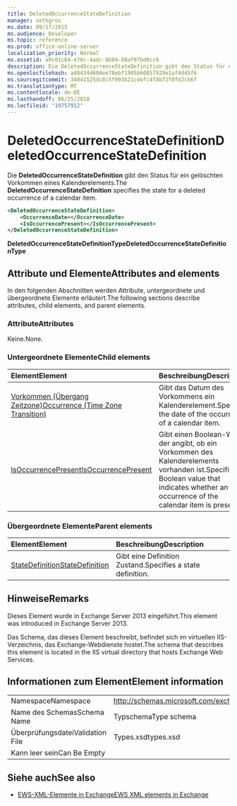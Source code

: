 ```yaml
---
title: DeletedOccurrenceStateDefinition
manager: sethgros
ms.date: 09/17/2015
ms.audience: Developer
ms.topic: reference
ms.prod: office-online-server
localization_priority: Normal
ms.assetid: a9c01c64-e76c-4adc-8b04-88af97bd0cc8
description: Die DeletedOccurrenceStateDefinition gibt den Status für ein gelöschten Vorkommen eines Kalenderelements.
ms.openlocfilehash: ad0434d604ee78ebf1905b60857929e1af4d45f6
ms.sourcegitcommit: 34041125dc8c5f993b21cebfc4f8b72f0fd2cb6f
ms.translationtype: MT
ms.contentlocale: de-DE
ms.lasthandoff: 06/25/2018
ms.locfileid: "19757912"
---
```

# <a name="deletedoccurrencestatedefinition"></a><span data-ttu-id="88636-103">DeletedOccurrenceStateDefinition</span><span class="sxs-lookup"><span data-stu-id="88636-103">DeletedOccurrenceStateDefinition</span></span>

<span data-ttu-id="88636-104">Die **DeletedOccurrenceStateDefinition** gibt den Status für ein gelöschten Vorkommen eines Kalenderelements.</span><span class="sxs-lookup"><span data-stu-id="88636-104">The **DeletedOccurrenceStateDefinition** specifies the state for a deleted occurrence of a calendar item.</span></span> 
  
```XML
<DeletedOccurrenceStateDefinition>
    <OccurrenceDate></OccurrenceDate>
    <IsOccurrencePresent></IsOccurrencePresent>
</DeletedOccurrenceStateDefinition>
```

 <span data-ttu-id="88636-105">**DeletedOccurrenceStateDefinitionType**</span><span class="sxs-lookup"><span data-stu-id="88636-105">**DeletedOccurrenceStateDefinitionType**</span></span>
## <a name="attributes-and-elements"></a><span data-ttu-id="88636-106">Attribute und Elemente</span><span class="sxs-lookup"><span data-stu-id="88636-106">Attributes and elements</span></span>

<span data-ttu-id="88636-107">In den folgenden Abschnitten werden Attribute, untergeordnete und übergeordnete Elemente erläutert.</span><span class="sxs-lookup"><span data-stu-id="88636-107">The following sections describe attributes, child elements, and parent elements.</span></span>
  
### <a name="attributes"></a><span data-ttu-id="88636-108">Attribute</span><span class="sxs-lookup"><span data-stu-id="88636-108">Attributes</span></span>

<span data-ttu-id="88636-109">Keine.</span><span class="sxs-lookup"><span data-stu-id="88636-109">None.</span></span>
  
### <a name="child-elements"></a><span data-ttu-id="88636-110">Untergeordnete Elemente</span><span class="sxs-lookup"><span data-stu-id="88636-110">Child elements</span></span>

|<span data-ttu-id="88636-111">**Element**</span><span class="sxs-lookup"><span data-stu-id="88636-111">**Element**</span></span>|<span data-ttu-id="88636-112">**Beschreibung**</span><span class="sxs-lookup"><span data-stu-id="88636-112">**Description**</span></span>|
|:-----|:-----|
|[<span data-ttu-id="88636-113">Vorkommen (Übergang Zeitzone)</span><span class="sxs-lookup"><span data-stu-id="88636-113">Occurrence (Time Zone Transition)</span></span>](occurrence-time-zone-transition.md) <br/> |<span data-ttu-id="88636-114">Gibt das Datum des Vorkommens ein Kalenderelement.</span><span class="sxs-lookup"><span data-stu-id="88636-114">Specifies the date of the occurrence of a calendar item.</span></span>  <br/> |
|[<span data-ttu-id="88636-115">IsOccurrencePresent</span><span class="sxs-lookup"><span data-stu-id="88636-115">IsOccurrencePresent</span></span>](isoccurrencepresent.md) <br/> |<span data-ttu-id="88636-116">Gibt einen Boolean-Wert, der angibt, ob ein Vorkommen des Kalenderelements vorhanden ist.</span><span class="sxs-lookup"><span data-stu-id="88636-116">Specifies a Boolean value that indicates whether an occurrence of the calendar item is present.</span></span>  <br/> |
   
### <a name="parent-elements"></a><span data-ttu-id="88636-117">Übergeordnete Elemente</span><span class="sxs-lookup"><span data-stu-id="88636-117">Parent elements</span></span>

|<span data-ttu-id="88636-118">**Element**</span><span class="sxs-lookup"><span data-stu-id="88636-118">**Element**</span></span>|<span data-ttu-id="88636-119">**Beschreibung**</span><span class="sxs-lookup"><span data-stu-id="88636-119">**Description**</span></span>|
|:-----|:-----|
|[<span data-ttu-id="88636-120">StateDefinition</span><span class="sxs-lookup"><span data-stu-id="88636-120">StateDefinition</span></span>](statedefinition.md) <br/> |<span data-ttu-id="88636-121">Gibt eine Definition Zustand.</span><span class="sxs-lookup"><span data-stu-id="88636-121">Specifies a state definition.</span></span>  <br/> |
   
## <a name="remarks"></a><span data-ttu-id="88636-122">Hinweise</span><span class="sxs-lookup"><span data-stu-id="88636-122">Remarks</span></span>

<span data-ttu-id="88636-123">Dieses Element wurde in Exchange Server 2013 eingeführt.</span><span class="sxs-lookup"><span data-stu-id="88636-123">This element was introduced in Exchange Server 2013.</span></span>
  
<span data-ttu-id="88636-124">Das Schema, das dieses Element beschreibt, befindet sich im virtuellen IIS-Verzeichnis, das Exchange-Webdienste hostet.</span><span class="sxs-lookup"><span data-stu-id="88636-124">The schema that describes this element is located in the IIS virtual directory that hosts Exchange Web Services.</span></span>
  
## <a name="element-information"></a><span data-ttu-id="88636-125">Informationen zum Element</span><span class="sxs-lookup"><span data-stu-id="88636-125">Element information</span></span>

|||
|:-----|:-----|
|<span data-ttu-id="88636-126">Namespace</span><span class="sxs-lookup"><span data-stu-id="88636-126">Namespace</span></span>  <br/> |http://schemas.microsoft.com/exchange/services/2006/types  <br/> |
|<span data-ttu-id="88636-127">Name des Schemas</span><span class="sxs-lookup"><span data-stu-id="88636-127">Schema Name</span></span>  <br/> |<span data-ttu-id="88636-128">Typschema</span><span class="sxs-lookup"><span data-stu-id="88636-128">Type schema</span></span>  <br/> |
|<span data-ttu-id="88636-129">Überprüfungsdatei</span><span class="sxs-lookup"><span data-stu-id="88636-129">Validation File</span></span>  <br/> |<span data-ttu-id="88636-130">Types.xsd</span><span class="sxs-lookup"><span data-stu-id="88636-130">types.xsd</span></span>  <br/> |
|<span data-ttu-id="88636-131">Kann leer sein</span><span class="sxs-lookup"><span data-stu-id="88636-131">Can Be Empty</span></span>  <br/> ||
   
## <a name="see-also"></a><span data-ttu-id="88636-132">Siehe auch</span><span class="sxs-lookup"><span data-stu-id="88636-132">See also</span></span>

- [<span data-ttu-id="88636-133">EWS-XML-Elemente in Exchange</span><span class="sxs-lookup"><span data-stu-id="88636-133">EWS XML elements in Exchange</span></span>](ews-xml-elements-in-exchange.md)

